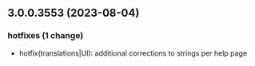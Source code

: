 ## 3.0.0.3553 (2023-08-04)

### hotfixes (1 change)

- hotfix(translations|UI): additional corrections to strings per help page
